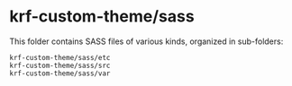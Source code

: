 # krf-custom-theme/sass

This folder contains SASS files of various kinds, organized in sub-folders:

    krf-custom-theme/sass/etc
    krf-custom-theme/sass/src
    krf-custom-theme/sass/var
